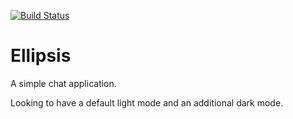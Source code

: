 [![Build Status](https://travis-ci.com/ahtee/ellipsis.svg?branch=master)](https://travis-ci.com/ahtee/ellipsis)

# Ellipsis

A simple chat application. 

Looking to have a default light mode and an additional dark mode.
